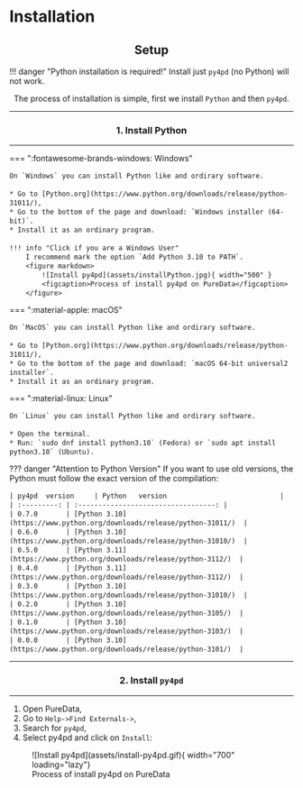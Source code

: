 # Installation

## <h2 align="center"> **Setup** </h2>

!!! danger "Python installation is required!"
	Install just `py4pd` (no Python) will not work. 

 <p align="center"> The process of installation is simple, first we install <code>Python</code> and then <code>py4pd</code>. </p>

-------------------
### <h3 align="center"> **1. Install Python** </h3>
-------------------

=== ":fontawesome-brands-windows: Windows"
    
    On `Windows` you can install Python like and ordirary software.

    * Go to [Python.org](https://www.python.org/downloads/release/python-31011/),
    * Go to the bottom of the page and download: `Windows installer (64-bit)`.
    * Install it as an ordinary program.

    !!! info "Click if you are a Windows User"
	    I recommend mark the option `Add Python 3.10 to PATH`.	
	    <figure markdown>
	      	![Install py4pd](assets/installPython.jpg){ width="500" }
	      	<figcaption>Process of install py4pd on PureData</figcaption>
	    </figure>
	    
=== ":material-apple: macOS"

    On `MacOS` you can install Python like and ordirary software.

    * Go to [Python.org](https://www.python.org/downloads/release/python-31011/),
    * Go to the bottom of the page and download: `macOS 64-bit universal2 installer`.
    * Install it as an ordinary program.
    
    
=== ":material-linux: Linux"

    On `Linux` you can install Python like and ordirary software.

    * Open the terminal.
    * Run: `sudo dnf install python3.10` (Fedora) or `sudo apt install python3.10` (Ubuntu). 
	
??? danger "Attention to Python Version"
    If you want to use old versions, the Python must follow the exact version of the compilation: 
 	
    | py4pd  version     | Python   version                            |
    | :---------: | :----------------------------------: |
    | 0.7.0       | [Python 3.10](https://www.python.org/downloads/release/python-31011/)  |
    | 0.6.0       | [Python 3.10](https://www.python.org/downloads/release/python-31010/)  |
    | 0.5.0       | [Python 3.11](https://www.python.org/downloads/release/python-3112/)  |
    | 0.4.0       | [Python 3.11](https://www.python.org/downloads/release/python-3112/)  |
    | 0.3.0       | [Python 3.10](https://www.python.org/downloads/release/python-31010/)  |
    | 0.2.0       | [Python 3.10](https://www.python.org/downloads/release/python-3105/)  |
    | 0.1.0       | [Python 3.10](https://www.python.org/downloads/release/python-3103/)  |
    | 0.0.0       | [Python 3.10](https://www.python.org/downloads/release/python-3101/)  |

------------------
### <h3 align="center"> **2. Install `py4pd`** </h3>
------------------
1. Open PureData, 
2. Go to `Help->Find Externals->`,
3. Search for `py4pd`,
4. Select py4pd and click on `Install`: 

<figure markdown>
  ![Install py4pd](assets/install-py4pd.gif){ width="700" loading="lazy"}
  <figcaption>Process of install py4pd on PureData</figcaption>
</figure>



